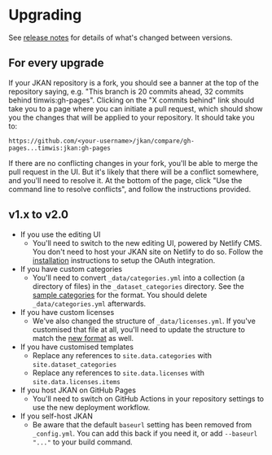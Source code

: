 # Upgrading
See [release notes](/releases) for details of what's changed between versions.

## For every upgrade
If your JKAN repository is a fork, you should see a banner at the top of the repository saying, e.g. "This branch is 20 commits ahead, 32 commits behind timwis:gh-pages". Clicking on the "X commits behind" link should take you to a page where you can initiate a pull request, which should show you the changes that will be applied to your repository. It should take you to:

```
https://github.com/<your-username>/jkan/compare/gh-pages...timwis:jkan:gh-pages
```

If there are no conflicting changes in your fork, you'll be able to merge the pull request in the UI. But it's likely that there will be a conflict somewhere, and you'll need to resolve it. At the bottom of the page, click "Use the command line to resolve conflicts", and follow the instructions provided.

## v1.x to v2.0
- If you use the editing UI
  - You'll need to switch to the new editing UI, powered by Netlify CMS. You don't need to host your JKAN site on Netlify to do so. Follow the [installation](installation) instructions to setup the OAuth integration.
- If you have custom categories
  - You'll need to convert `_data/categories.yml` into a collection (a directory of files) in the `_dataset_categories` directory. See the [sample categories](/_dataset_categories) for the format. You should delete `_data/categories.yml` afterwards.
- If you have custom licenses
  - We've also changed the structure of `_data/licenses.yml`. If you've customised that file at all, you'll need to update the structure to match the [new format](/_data/licenses.yml) as well.
- If you have customised templates
  - Replace any references to `site.data.categories` with `site.dataset_categories`
  - Replace any references to `site.data.licenses` with `site.data.licenses.items`
- If you host JKAN on GitHub Pages
  - You'll need to switch on GitHub Actions in your repository settings to use the new deployment workflow.
- If you self-host JKAN
  - Be aware that the default `baseurl` setting has been removed from `_config.yml`. You can add this back if you need it, or add `--baseurl "..."` to your build command.
